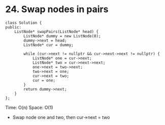 # 24. Swap nodes in pairs
```
class Solution {
public:
    ListNode* swapPairs(ListNode* head) {
        ListNode* dummy = new ListNode(0);
        dummy->next = head;
        ListNode* cur = dummy;

        while (cur->next != nullptr && cur->next->next != nullptr) {
            ListNode* one = cur->next;
            ListNode* two = cur->next->next;
            one->next = two->next;
            two->next = one;
            cur->next = two;
            cur = one;
        }
        return dummy->next;
    }
};
```
Time: O(n)
Space: O(1)

* Swap node one and two, then cur->next = two
